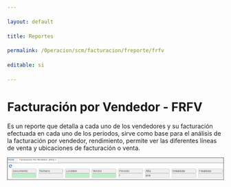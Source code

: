 ```yaml
---

layout: default

title: Reportes

permalink: /Operacion/scm/facturacion/freporte/frfv

editable: si

---
```




# Facturación por Vendedor - FRFV



Es un reporte que detalla a cada uno de los vendedores y su facturación efectuada en cada uno de los periodos, sirve como base para el análisis de la facturación por vendedor, rendimiento, permite ver las diferentes líneas de venta y ubicaciones de facturación o venta.



![](frfv1.png)





